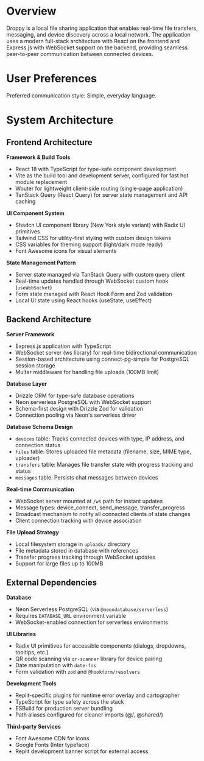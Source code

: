 # Overview

Droppy is a local file sharing application that enables real-time file transfers, messaging, and device discovery across a local network. The application uses a modern full-stack architecture with React on the frontend and Express.js with WebSocket support on the backend, providing seamless peer-to-peer communication between connected devices.

# User Preferences

Preferred communication style: Simple, everyday language.

# System Architecture

## Frontend Architecture

**Framework & Build Tools**
- React 18 with TypeScript for type-safe component development
- Vite as the build tool and development server, configured for fast hot module replacement
- Wouter for lightweight client-side routing (single-page application)
- TanStack Query (React Query) for server state management and API caching

**UI Component System**
- Shadcn UI component library (New York style variant) with Radix UI primitives
- Tailwind CSS for utility-first styling with custom design tokens
- CSS variables for theming support (light/dark mode ready)
- Font Awesome icons for visual elements

**State Management Pattern**
- Server state managed via TanStack Query with custom query client
- Real-time updates handled through WebSocket custom hook (`useWebSocket`)
- Form state managed with React Hook Form and Zod validation
- Local UI state using React hooks (useState, useEffect)

## Backend Architecture

**Server Framework**
- Express.js application with TypeScript
- WebSocket server (ws library) for real-time bidirectional communication
- Session-based architecture using connect-pg-simple for PostgreSQL session storage
- Multer middleware for handling file uploads (100MB limit)

**Database Layer**
- Drizzle ORM for type-safe database operations
- Neon serverless PostgreSQL with WebSocket support
- Schema-first design with Drizzle Zod for validation
- Connection pooling via Neon's serverless driver

**Database Schema Design**
- `devices` table: Tracks connected devices with type, IP address, and connection status
- `files` table: Stores uploaded file metadata (filename, size, MIME type, uploader)
- `transfers` table: Manages file transfer state with progress tracking and status
- `messages` table: Persists chat messages between devices

**Real-time Communication**
- WebSocket server mounted at `/ws` path for instant updates
- Message types: device_connect, send_message, transfer_progress
- Broadcast mechanism to notify all connected clients of state changes
- Client connection tracking with device association

**File Upload Strategy**
- Local filesystem storage in `uploads/` directory
- File metadata stored in database with references
- Transfer progress tracking through WebSocket updates
- Support for large files up to 100MB

## External Dependencies

**Database**
- Neon Serverless PostgreSQL (via `@neondatabase/serverless`)
- Requires `DATABASE_URL` environment variable
- WebSocket-enabled connection for serverless environments

**UI Libraries**
- Radix UI primitives for accessible components (dialogs, dropdowns, tooltips, etc.)
- QR code scanning via `qr-scanner` library for device pairing
- Date manipulation with `date-fns`
- Form validation with `zod` and `@hookform/resolvers`

**Development Tools**
- Replit-specific plugins for runtime error overlay and cartographer
- TypeScript for type safety across the stack
- ESBuild for production server bundling
- Path aliases configured for cleaner imports (@/, @shared/)

**Third-party Services**
- Font Awesome CDN for icons
- Google Fonts (Inter typeface)
- Replit development banner script for external access